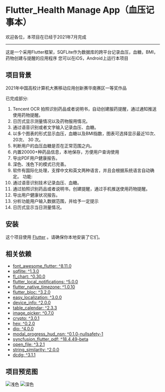 # Flutter_Health Manage App（血压记事本）

欢迎各位，本项目在已经于2021年7月完成

---

这是一个采用Flutter框架，SQFLite作为数据库的跨平台记录血压，血糖，BMI，药物创建与提醒的应用程序
您可以在iOS，Android上运行本项目

## 项目背景

2021年中国高校计算机大赛移动应用创新赛华南赛区一等奖作品

已完成部分:

1. Tencent OCR 拍照识别药品或者说明书，自动创建服药提醒，通过通知推送使用药物提醒。
2. 日历式显示测量情况以及药物服用情况。
3. 通过语音识别或者文字输入记录血压、血糖。
4. 以多个图表的形式显示血压，血糖以及BMI指数，图表可选择显示最近10次、20次、
   30 次。
5. 判断用户的血压血糖是否在正常范围之内。
6. 内置20000+种药品信息，本地保存，方便用户查询使用
7. 导出PDF用户健康报告。
8. 深色、浅色下的模式已完善。
9. 软件有国际化处理，支撑中文和英文两种语言，并且会根据系统语言自动确定。
   功能:
10. 通过语音识别技术记录血压、血糖。
11. 通过拍照识别药品或者说明书，创建提醒，通过手机推送使用药物提醒。
12. 导出用户健康状况报告。
13. 分析功能用户输入数据范围，并给予一定提示
14. 日历式显示当日测量情况。

## 安装

这个项目使用 [Flutter](https://github.com/flutter/flutter) 。请确保你本地安装了它们。

## 相关依赖
* [font_awesome_flutter: ^8.11.0](https://pub.dev/packages/font_awesome_flutter)
* [sqflite: ^1.3.0](https://pub.dev/packages/sqflite)
* [fl_chart: ^0.30.0](https://pub.dev/packages/fl_chart)
* [flutter_local_notifications: ^5.0.0](https://pub.dev/packages/flutter_local_notifications)
* [flutter_native_timezone: ^1.0.10](https://pub.dev/packages/flutter_native_timezone)
* [flutter_bloc: ^3.2.0](https://pub.dev/packages/flutter_bloc)
* [easy_localization: ^3.0.0](https://pub.dev/packages/easy_localization)
* [device_info: ^2.0.0](https://pub.dev/documentation/device_info/latest/)
* [table_calendar: ^2.3.3](https://pub.dev/packages/table_calendar/example)
* [image_picker: ^0.7.0](https://pub.dev/packages/image_picker)
* [crypto: ^3.0.1](https://pub.dev/packages/crypto/install)
* [hex: ^0.2.0](https://pub.dev/packages/hex)
* [dio: ^4.0.0](https://pub.dev/packages/dio)
* [modal_progress_hud_nsn: ^0.1.0-nullsafety-1](https://pub.dev/packages/modal_progress_hud_nsn)
* [syncfusion_flutter_pdf: ^18.4.49-beta](https://pub.dev/packages/syncfusion_flutter_pdf)
* [open_file: ^3.2.1](https://pub.dev/packages/open_file)
* [string_similarity: ^2.0.0](https://pub.dev/packages/string_similarity)
* [dcdg: ^3.1.1](https://pub.dev/packages/dcdg)

## 项目预览图

![浅色](https://user-images.githubusercontent.com/56909490/154672175-a5c30be8-66a1-4629-b7b7-b0fa07af736e.jpg)
![深色](https://user-images.githubusercontent.com/56909490/154672183-55ceb3eb-b799-4304-8d6b-7c204641bba9.jpg)
